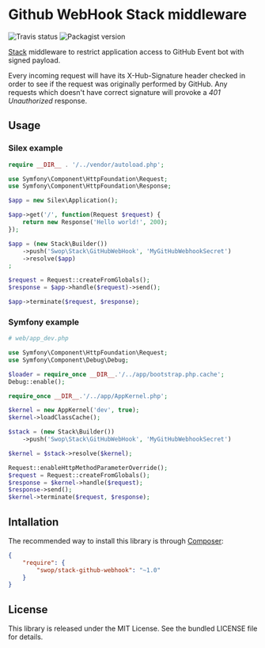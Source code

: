 # Github WebHook Stack middleware

![Travis status](http://img.shields.io/travis/Swop/stack-github-webhook.svg) ![Packagist version](http://img.shields.io/packagist/v/Swop/stack-github-webhook.svg)

[Stack](http://stackphp.com) middleware to restrict application access to GitHub Event bot with signed payload.

Every incoming request will have its X-Hub-Signature header checked in order to see if the request was originally performed by GitHub.
Any requests which doesn't have correct signature will provoke a _401 Unauthorized_ response.

## Usage
### Silex example
```php
require __DIR__ . '/../vendor/autoload.php';

use Symfony\Component\HttpFoundation\Request;
use Symfony\Component\HttpFoundation\Response;

$app = new Silex\Application();

$app->get('/', function(Request $request) {
    return new Response('Hello world!', 200);
});

$app = (new Stack\Builder())
    ->push('Swop\Stack\GitHubWebHook', 'MyGitHubWebhookSecret')
    ->resolve($app)
;

$request = Request::createFromGlobals();
$response = $app->handle($request)->send();

$app->terminate($request, $response);
```

### Symfony example
```php
# web/app_dev.php

use Symfony\Component\HttpFoundation\Request;
use Symfony\Component\Debug\Debug;

$loader = require_once __DIR__.'/../app/bootstrap.php.cache';
Debug::enable();

require_once __DIR__.'/../app/AppKernel.php';

$kernel = new AppKernel('dev', true);
$kernel->loadClassCache();

$stack = (new Stack\Builder())
    ->push('Swop\Stack\GitHubWebHook', 'MyGitHubWebhookSecret')

$kernel = $stack->resolve($kernel);

Request::enableHttpMethodParameterOverride();
$request = Request::createFromGlobals();
$response = $kernel->handle($request);
$response->send();
$kernel->terminate($request, $response);
```

## Intallation

The recommended way to install this library is through [Composer](http://getcomposer.org/):

``` json
{
    "require": {
        "swop/stack-github-webhook": "~1.0"
    }
}
```

## License

This library is released under the MIT License. See the bundled LICENSE file for details.
